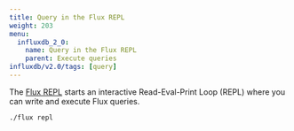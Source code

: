 ```yaml
---
title: Query in the Flux REPL
weight: 203
menu:
  influxdb_2_0:
    name: Query in the Flux REPL
    parent: Execute queries
influxdb/v2.0/tags: [query]
---
```


The [Flux REPL](/influxdb/v2.0/tools/repl/) starts an interactive
Read-Eval-Print Loop (REPL) where you can write and execute Flux queries.

```sh
./flux repl
```
